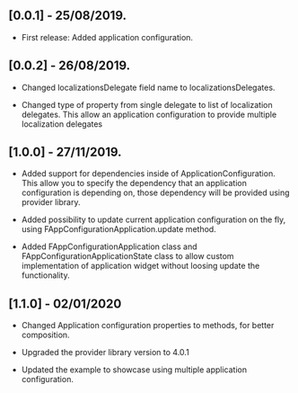 ## [0.0.1] - 25/08/2019.

* First release: Added application configuration.

## [0.0.2] - 26/08/2019.

* Changed localizationsDelegate field name to localizationsDelegates.

* Changed type of property from single delegate to list of localization delegates.
This allow an application configuration to provide multiple localization delegates

## [1.0.0] - 27/11/2019.

* Added support for dependencies inside of ApplicationConfiguration.
  This allow you to specify the dependency that an application configuration is depending on, 
  those dependency will be provided using provider library.

* Added possibility to update current application configuration on the fly,
  using FAppConfigurationApplication.update method.

* Added FAppConfigurationApplication class and FAppConfigurationApplicationState class 
  to allow custom implementation of application widget without loosing update the functionality.

## [1.1.0] - 02/01/2020

* Changed Application configuration properties to methods, for better composition.

* Upgraded the provider library version to 4.0.1

* Updated the example to showcase using multiple application configuration.
